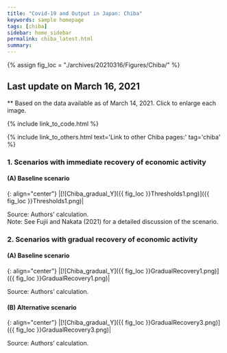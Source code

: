 ```yaml
---
title: "Covid-19 and Output in Japan: Chiba"
keywords: sample homepage
tags: [chiba]
sidebar: home_sidebar
permalink: chiba_latest.html
summary:
---
```


{% assign fig_loc = "./archives/20210316/Figures/Chiba/" %}

## Last update on March 16, 2021
** Based on the data available as of March 14, 2021. Click to enlarge each image.

{% include link_to_code.html %}

{% include link_to_others.html text='Link to other Chiba pages:' tag='chiba' %}

### 1. Scenarios with immediate recovery of economic activity

#### (A) Baseline scenario

{: align="center"}
|[![Chiba_gradual_Y]({{ fig_loc }}Thresholds1.png)]({{ fig_loc }}Thresholds1.png)|

Source: Authors’ calculation. <br>
Note:	See Fujii and Nakata (2021) for a detailed discussion of the scenario.

<!-- #### (B) Alternative scenario

{: align="center"}
|[![Chiba_gradual_Y]({{ fig_loc }}Thresholds3.png)]({{ fig_loc }}Thresholds3.png)|

Source: Authors’ calculation. <br>
Note: In this scenario, the effective reproduction number is assumed to be 1.3 times higher than the baseline scenario from March 22 to April 11. -->

### 2. Scenarios with gradual recovery of economic activity

#### (A) Baseline scenario

{: align="center"}
|[![Chiba_gradual_Y]({{ fig_loc }}GradualRecovery1.png)]({{ fig_loc }}GradualRecovery1.png)|

Source: Authors’ calculation.

#### (B) Alternative scenario

{: align="center"}
|[![Chiba_gradual_Y]({{ fig_loc }}GradualRecovery3.png)]({{ fig_loc }}GradualRecovery3.png)|

Source: Authors’ calculation.
